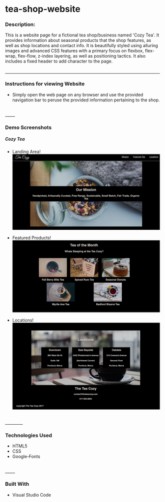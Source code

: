# tea-shop-website

### **Description:**
This is a website page for a fictional tea shop/business named 'Cozy Tea'. It provides information about seasonal products that the shop features, as well as shop locations and contact info. It is beautifully styled using alluring images and advanced CSS features with a primary focus on flexbox, flex-wrap, flex-flow, z-index layering, as well as positioning tactics. It also includes a fixed header to add character to the page.  
<br>
_____

### **Instructions for viewing Website**
*  Simply open the web page on any browser and use the provided navigation bar to peruse the provided information pertaining to the shop. 
<br>
_____

### **Demo Screenshots**
##### Cozy Tea
* Landing Area!
![Image of Landing Page](./assets/images/teaHome.png)

* Featured Products!
![Image of Featured Products](./assets/images/teaItems.png)

* Locations!
![Image of Open Locations](./assets/images/teaLocations.png)
<br>
_________

### **Technologies Used**
* HTML5
* CSS
* Google-Fonts
<br>
_____

### **Built With**
* Visual Studio Code

